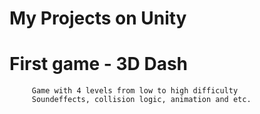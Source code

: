 # My Projects on Unity

# First game - 3D Dash
	     Game with 4 levels from low to high difficulty
	     Soundeffects, collision logic, animation and etc.